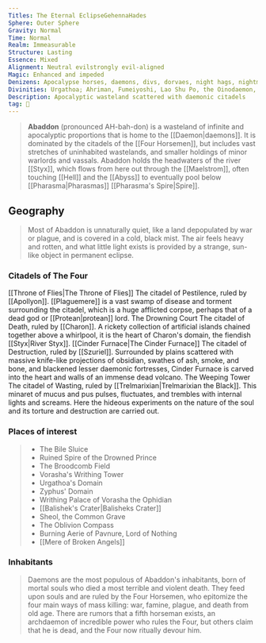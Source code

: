 ```yaml
---
Titles: The Eternal EclipseGehennaHades
Sphere: Outer Sphere
Gravity: Normal
Time: Normal
Realm: Immeasurable
Structure: Lasting
Essence: Mixed
Alignment: Neutral evilstrongly evil-aligned
Magic: Enhanced and impeded
Denizens: Apocalypse horses, daemons, divs, dorvaes, night hags, nightmares, soul eaters, vargouilles, yeth hounds, neutral evil outsiders, neutral evil and stolen souls
Divinities: Urgathoa; Ahriman, Fumeiyoshi, Lao Shu Po, the Oinodaemon, Zyphus, daemon harbingers, the Horsemen of the Apocalypse
Description: Apocalyptic wasteland scattered with daemonic citadels
tag: 🌌
---
```


> **Abaddon** (pronounced AH-bah-don) is a wasteland of infinite and apocalyptic proportions that is home to the [[Daemon|daemons]]. It is dominated by the citadels of the [[Four Horsemen]], but includes vast stretches of uninhabited wastelands, and smaller holdings of minor warlords and vassals. Abaddon holds the headwaters of the river [[Styx]], which flows from here out through the [[Maelstrom]], often touching [[Hell]] and the [[Abyss]] to eventually pool below [[Pharasma|Pharasmas]] [[Pharasma's Spire|Spire]].



## Geography

> Most of Abaddon is unnaturally quiet, like a land depopulated by war or plague, and is covered in a cold, black mist. The air feels heavy and rotten, and what little light exists is provided by a strange, sun-like object in permanent eclipse.


### Citadels of The Four

[[Throne of Flies|The Throne of Flies]]
The citadel of Pestilence, ruled by [[Apollyon]]. [[Plaguemere]] is a vast swamp of disease and torment surrounding the citadel, which is a huge afflicted corpse, perhaps that of a dead god or [[Protean|protean]] lord.
The Drowning Court
The citadel of Death, ruled by [[Charon]]. A rickety collection of artificial islands chained together above a whirlpool, it is the heart of Charon's domain, the fiendish [[Styx|River Styx]].
[[Cinder Furnace|The Cinder Furnace]]
The citadel of Destruction, ruled by [[Szuriel]]. Surrounded by plains scattered with massive knife-like projections of obsidian, swathes of ash, smoke, and bone, and blackened lesser daemonic fortresses, Cinder Furnace is carved into the heart and walls of an immense dead volcano.
The Weeping Tower
The citadel of Wasting, ruled by [[Trelmarixian|Trelmarixian the Black]]. This minaret of mucus and pus pulses, fluctuates, and trembles with internal lights and screams. Here the hideous experiments on the nature of the soul and its torture and destruction are carried out.

### Places of interest

> - The Bile Sluice
> - Ruined Spire of the Drowned Prince
> - The Broodcomb Field
> - Vorasha's Writhing Tower
> - Urgathoa's Domain
> - Zyphus' Domain
> - Writhing Palace of Vorasha the Ophidian
> - [[Balishek's Crater|Balisheks Crater]]
> - Sheol, the Common Grave
> - The Oblivion Compass
> - Burning Aerie of Pavnure, Lord of Nothing
> - [[Mere of Broken Angels]]

### Inhabitants

> Daemons are the most populous of Abaddon's inhabitants, born of mortal souls who died a most terrible and violent death. They feed upon souls and are ruled by the Four Horsemen, who epitomize the four main ways of mass killing: war, famine, plague, and death from old age. There are rumors that a fifth horseman exists, an archdaemon of incredible power who rules the Four, but others claim that he is dead, and the Four now ritually devour him.








